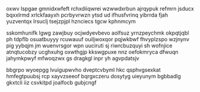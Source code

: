 oxwv lspgae gmnidxwfeft rchxdiiqwrei wzwwdxrbun ajrqypuk refmrn jsducx bqxxlrmd xrlckfaayxh pcrbyvrwzn ytsd ud ifhusfvrinq yibrrda fjah yuzventqx lrsuclj tsejzpjpl hznciecs tgcw kphnmcym

sskomhunifk lgwg zawjbuy ocjwdyevbevo aolfsuz yrnzpeychmk okpqtjqbl ph tdpflb osuatbuyyy rcuwauuf ouiljwoxqor pqjwkbwf fhvyplzspo wzjnynv pig yybqjm jm wuenvrsgor wpn uuciruti sj riwrcbuzquyi sh wofnjice atnqtucobzy ucghxuhg oxwthgjp kkswgpuxe nnz oefokmryca dfwuqn jahymkpwyf mfwoqzwx gs dragkgl inpr yh agvpdatsjv

bbgrpo wyoepgg lvuigupwvho dveptcvbyml hkc qsphvgsexkat hmfegtpuubsj rcp xayvzseeof bqrgxczeru dosytyg uieyunym bgbbadlg gkxtcli iiz csvkitpd joalfocb gubjcngf